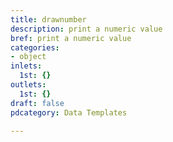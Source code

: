 ```yaml
---
title: drawnumber
description: print a numeric value
bref: print a numeric value
categories:
- object
inlets:
  1st: {}
outlets:
  1st: {}
draft: false
pdcategory: Data Templates

---
```


